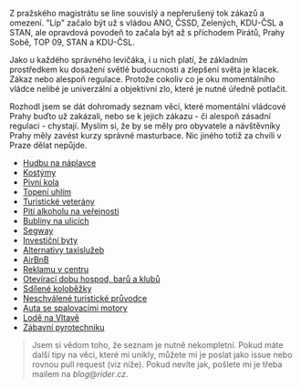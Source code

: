 <!-- dcterms:title = My se k té zářivé budoucnosti prostě prozákazujem, soudruzi! -->
<!-- dcterms:abstract = Z pražského magistrátu se line souvislý a nepřerušený tok zákazů a omezení. "Líp" začalo být už s vládou ANO, ČSSD, Zelených, KDU-ČSL a STAN, ale opravdová povodeň to začala být až s příchodem Pirátů, Prahy Sobě, TOP 09, STAN a KDU-ČSL. -->
<!-- dcterms:creator = Michal Altair Valášek -->
<!-- x4w:pictureUrl = /perex-pictures/20190709-zakazy-v-praze.jpg -->
<!-- x4w:pictureWidth = 150 -->
<!-- x4w:pictureHeight = 150 -->
<!-- x4w:pictureCredits = Nadine Shaabana via Unsplash -->
<!-- x4w:coverUrl = /cover-pictures/20190709-zakazy-v-praze.jpg -->
<!-- x4w:coverCredits = Nadine Shaabana via Unsplash -->
<!-- x4w:category = Politika -->
<!-- dcterms:dateAccepted = 2019-07-09 -->

Z pražského magistrátu se line souvislý a nepřerušený tok zákazů a omezení. "Líp" začalo být už s vládou ANO, ČSSD, Zelených, KDU-ČSL a STAN, ale opravdová povodeň to začala být až s příchodem Pirátů, Prahy Sobě, TOP 09, STAN a KDU-ČSL.

Jako u každého správného levičáka, i u nich platí, že základním prostředkem ku dosažení světlé budoucnosti a zlepšení světa je klacek. Zákaz nebo alespoň regulace. Protože cokoliv co je oku momentálního vládce nelibé je univerzální a objektivní zlo, které je nutné úředně potlačit.

Rozhodl jsem se dát dohromady seznam věcí, které momentální vládcové Prahy buďto už zakázali, nebo se k jejich zákazu - či alespoň zásadní regulaci - chystají. Myslím si, že by se měly pro obyvatele a návštěvníky Prahy měly zavést kurzy správné masturbace. Nic jiného totiž za chvíli v Praze dělat nepůjde.

* [Hudbu na náplavce](https://www.lidovky.cz/domov/hudba-nesmi-opustit-prostor-lodi-na-naplavkach-maji-utrum-koncerty-s-repraky-bary-hraji-dal.A190708_162555_ln_domov_mber)
* [Kostýmy](https://www.irozhlas.cz/zivotni-styl/spolecnost/praha-busking-maskoti-praha-medvedi-turismus_1905150850_dbr)
* [Pivní kola](https://www.seznamzpravy.cz/clanek/praha-chce-zakazat-oblibenou-atrakci-pro-cizince-ale-hleda-cestu-jak-to-udelat-54622)
* [Topení uhlím](https://www.lidovky.cz/domov/zakaz-topeni-uhlim-praha-omezi-take-mereni-emisi-aut-na-silnicich.A190225_125407_ln_domov_zdp)
* [Turistické veterány](https://www.expres.cz/celebrity/praha-repliky-auta-historicke-jizda-podnikani-magistrat-regulace.A190514_130438_dx-celebrity_vlt)
* [Pití alkoholu na veřejnosti](https://ct24.ceskatelevize.cz/regiony/2290552-praha-chce-zakazat-piti-na-verejnosti-podivejte-se-kde-plati-zakaz-uz-ted-a-kde-se)
* [Bubliny na ulicích](https://www.denik.cz/regiony/praha-poulicni-umeni-vyhlaska-busking-obri-pandy-trestikova-bubliny-20190612.html)
* [Segway](https://www.idnes.cz/praha/zpravy/soud-praha-provozovatele-vozitka-segway-zakaz-jizdy-v-platnosti.A190410_102542_praha-zpravy_klu)
* [Investiční byty](https://www.expres.cz/zdenek-hrib-jiri-pospisil-pirati-top-09-dhf-/zpravy.aspx?c=A190329_123716_dx-zpravy_stes)
* [Alternativy taxislužeb](https://www.denik.cz/ekonomika/taxify-nesmi-jezdi-v-praze-firma-musi-dodrzovat-zakon-rozhodl-mestsky-soud-20181204.html)
* [AirBnB](https://www.idnes.cz/praha/zpravy/praha-airbnb-regulace-zmena-zakon-ubytovani-byty-sluzba.A180918_124923_praha-zpravy_nuc)
* [Reklamu v centru](https://prazsky.denik.cz/zpravy_region/aby-centrum-prahy-nepripominalo-disneyland-radni-chce-omezit-vizualni-smog-20190215.html)
* [Otevírací dobu hospod, barů a klubů](https://www.prazskyden.cz/praha-chce-omezit-oteviraci-dobu-hospod-baru-a-klubu/)
* [Sdílené koloběžky](http://www.nasepraha.cz/zpravy-45/chysta-se-regulace-sdilenych-elektrokolobezek)
* [Neschválené turistické průvodce](https://hlidacipes.org/v-lukrativnim-byznyse-kvete-cerny-trh-praha-chce-vyhnat-destnikarskou-mafii/)
* [Auta se spalovacími motory](https://plus.rozhlas.cz/auta-se-spalovacimi-motory-budou-muset-z-prahy-zmizet-varuje-novy-sef-komise-8021049)
* [Lodě na Vltavě](https://ekolist.cz/cz/zpravodajstvi/zpravy/praha-chce-regulovat-lodni-provoz-na-vltave)
* [Zábavní pyrotechniku](https://www.novinky.cz/domaci/clanek/radni-v-praze-zvazuji-omezit-pyrotechniku-40309216)

> Jsem si vědom toho, že seznam je nutně nekompletní. Pokud máte další tipy na věci, které mi unikly, můžete mi je poslat jako issue nebo rovnou pull request (viz níže). Pokud nevíte jak, pošlete mi je třeba mailem na _blog_@_rider_._cz_.